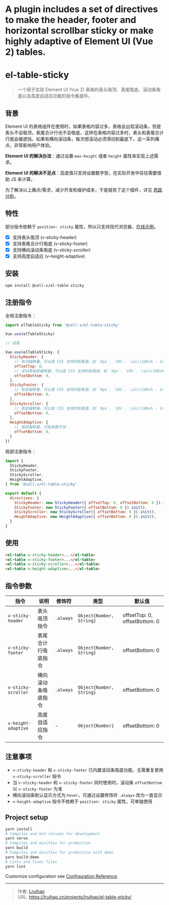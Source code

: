 # A plugin includes a set of directives to make the header, footer and horizontal scrollbar sticky or make highly adaptive of Element UI (Vue 2) tables.

# el-table-sticky

> 一个用于实现 Element UI (Vue 2) 表格的表头吸顶、表尾吸底、滚动条吸底以及高度自适应功能的指令集插件。

## 背景

Element UI 的表格组件在使用时，如果表格内容过多，表格会出现滚动条，但是表头不会吸顶，表尾合计行也不会吸底，这样在表格内容过多时，表头和表尾合计行就会被遮挡，如果有横向滚动条，每次想滚动必须滑动到最底下，这一系列痛点，非常影响用户体验。

**Element UI 的解决办法**：通过设置 `max-height` 或者 `height` 属性来实现上述需求。

**Element UI 的解决不足点**：高度值只支持设置数字型，在实际开发中往往需要借助 JS 来计算。

为了解决以上痛点/需求，减少开发和维护成本，于是就有了这个插件，详见 [思路分析](http://lruihao.cn/projects/el-table-sticky/)。

## 特性

部分指令依赖于 `position: sticky` 属性，所以只支持现代浏览器，[在线示例](https://lruihao.github.io/el-table-sticky/)。

- [x] 支持表头吸顶 (v-sticky-header)
- [x] 支持表尾合计行吸底 (v-sticky-footer)
- [x] 支持横向滚动条吸底 (v-sticky-scroller)
- [x] 支持高度自适应 (v-height-adaptive)

## 安装

```bash
npm install @cell-x/el-table-sticky
```

## 注册指令

全局注册指令：

```js
import elTableSticky from '@cell-x/el-table-sticky'

Vue.use(elTableSticky)

// 或者

Vue.use(elTableSticky, {
  StickyHeader: {
    // 吸顶偏移量，可以是 CSS 支持的距离值，如 `0px`、`10%`、`calc(100vh - 1rem)` 等
    offsetTop: 0,
    // 滚动条吸底偏移量，可以是 CSS 支持的距离值，如 `0px`、`10%`、`calc(100vh - 1rem)` 等
    offsetBottom: 0,
  },
  StickyFooter: {
    // 吸底偏移量，可以是 CSS 支持的距离值，如 `0px`、`10%`、`calc(100vh - 1rem)` 等
    offsetBottom: 0,
  },
  StickyScroller: {
    // 吸底偏移量，可以是 CSS 支持的距离值，如 `0px`、`10%`、`calc(100vh - 1rem)` 等
    offsetBottom: 0,
  },
  HeightAdaptive: {
    // 底部偏移量，只能是数字型
    offsetBottom: 0,
  }
})
```

局部注册指令：

```js
import {
  StickyHeader,
  StickyFooter,
  StickyScroller,
  HeightAdaptive,
} from '@cell-x/el-table-sticky'

export default {
  directives: {
    StickyHeader: new StickyHeader({ offsetTop: 0, offsetBottom: 0 }).init(),
    StickyFooter: new StickyFooter({ offsetBottom: 0 }).init(),
    StickyScroller: new StickyScroller({ offsetBottom: 0 }).init(),
    HeightAdaptive: new HeightAdaptive({ offsetBottom: 0 }).init(),
  }
}
```

## 使用

```html
<el-table v-sticky-header>...</el-table>
<el-table v-sticky-footer>...</el-table>
<el-table v-sticky-scroller>...</el-table>
<el-table v-height-adaptive>...</el-table>
```

## 指令参数

| 指令                | 说明               | 修饰符    | 类型                     | 默认值                        |
| ------------------- | ------------------ | --------- | ------------------------ | ----------------------------- |
| `v-sticky-header`   | 表头吸顶指令       | `.always` | `Object{Number, String}` | offsetTop: 0, offsetBottom: 0 |
| `v-sticky-footer`   | 表尾合计行吸底指令 | `.always` | `Object{Number, String}` | offsetBottom: 0               |
| `v-sticky-scroller` | 横向滚动条吸底指令 | `.always` | `Object{Number, String}` | offsetBottom: 0               |
| `v-height-adaptive` | 高度自适应指令     | -         | `Object{Number}`         | offsetBottom: 0               |

## 注意事项

- `v-sticky-header` 和 `v-sticky-footer` 已内置滚动条吸底功能，无需重复使用 `v-sticky-scroller` 指令
- 当 `v-sticky-header` 和 `v-sticky-footer` 同时使用时，滚动条 `offsetBottom` 以 `v-sticky-footer` 为准
- 横向滚动条默认显示方式为 `hover`，可通过设置修饰符 `.always` 改为一直显示
- `v-height-adaptive` 指令不依赖于 `position: sticky` 属性，可单独使用

## Project setup

```bash
yarn install
# Compiles and hot-reloads for development
yarn serve
# Compiles and minifies for production
yarn build
# Compiles and minifies for production with demo
yarn build:demo
# Lints and fixes files
yarn lint
```

Customize configuration see [Configuration Reference](https://cli.vuejs.org/config/).


---

> 作者: [Lruihao](https://github.com/Lruihao)  
> URL: https://lruihao.cn/projects/lruihao/el-table-sticky/  

